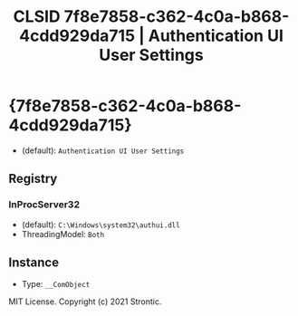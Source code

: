 ﻿---
title: "CLSID 7f8e7858-c362-4c0a-b868-4cdd929da715 | Authentication UI User Settings"
excerpt: What is COM-Object CLSID 7f8e7858-c362-4c0a-b868-4cdd929da715?
---

# {7f8e7858-c362-4c0a-b868-4cdd929da715}

* (default): `Authentication UI User Settings`

## Registry


### InProcServer32

* (default): `C:\Windows\system32\authui.dll`
* ThreadingModel: `Both`

## Instance

* Type: `__ComObject`

MIT License. Copyright (c) 2021 Strontic.


